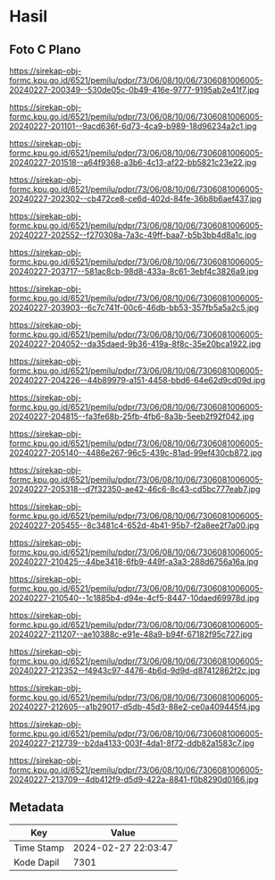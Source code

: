 # Hasil

## Foto C Plano

https://sirekap-obj-formc.kpu.go.id/6521/pemilu/pdpr/73/06/08/10/06/7306081006005-20240227-200349--530de05c-0b49-416e-9777-9195ab2e41f7.jpg

https://sirekap-obj-formc.kpu.go.id/6521/pemilu/pdpr/73/06/08/10/06/7306081006005-20240227-201101--9acd636f-6d73-4ca9-b989-18d96234a2c1.jpg

https://sirekap-obj-formc.kpu.go.id/6521/pemilu/pdpr/73/06/08/10/06/7306081006005-20240227-201518--a64f9368-a3b6-4c13-af22-bb5821c23e22.jpg

https://sirekap-obj-formc.kpu.go.id/6521/pemilu/pdpr/73/06/08/10/06/7306081006005-20240227-202302--cb472ce8-ce6d-402d-84fe-36b8b6aef437.jpg

https://sirekap-obj-formc.kpu.go.id/6521/pemilu/pdpr/73/06/08/10/06/7306081006005-20240227-202552--f270308a-7a3c-49ff-baa7-b5b3bb4d8a1c.jpg

https://sirekap-obj-formc.kpu.go.id/6521/pemilu/pdpr/73/06/08/10/06/7306081006005-20240227-203717--581ac8cb-98d8-433a-8c61-3ebf4c3826a9.jpg

https://sirekap-obj-formc.kpu.go.id/6521/pemilu/pdpr/73/06/08/10/06/7306081006005-20240227-203903--6c7c741f-00c6-46db-bb53-357fb5a5a2c5.jpg

https://sirekap-obj-formc.kpu.go.id/6521/pemilu/pdpr/73/06/08/10/06/7306081006005-20240227-204052--da35daed-9b36-419a-8f8c-35e20bca1922.jpg

https://sirekap-obj-formc.kpu.go.id/6521/pemilu/pdpr/73/06/08/10/06/7306081006005-20240227-204226--44b89979-a151-4458-bbd6-64e62d9cd09d.jpg

https://sirekap-obj-formc.kpu.go.id/6521/pemilu/pdpr/73/06/08/10/06/7306081006005-20240227-204815--fa3fe68b-25fb-4fb6-8a3b-5eeb2f92f042.jpg

https://sirekap-obj-formc.kpu.go.id/6521/pemilu/pdpr/73/06/08/10/06/7306081006005-20240227-205140--4486e267-96c5-439c-81ad-99ef430cb872.jpg

https://sirekap-obj-formc.kpu.go.id/6521/pemilu/pdpr/73/06/08/10/06/7306081006005-20240227-205318--d7f32350-ae42-46c6-8c43-cd5bc777eab7.jpg

https://sirekap-obj-formc.kpu.go.id/6521/pemilu/pdpr/73/06/08/10/06/7306081006005-20240227-205455--8c3481c4-652d-4b41-95b7-f2a8ee2f7a00.jpg

https://sirekap-obj-formc.kpu.go.id/6521/pemilu/pdpr/73/06/08/10/06/7306081006005-20240227-210425--44be3418-6fb9-449f-a3a3-288d6756a16a.jpg

https://sirekap-obj-formc.kpu.go.id/6521/pemilu/pdpr/73/06/08/10/06/7306081006005-20240227-210540--1c1885b4-d94e-4cf5-8447-10daed69978d.jpg

https://sirekap-obj-formc.kpu.go.id/6521/pemilu/pdpr/73/06/08/10/06/7306081006005-20240227-211207--ae10388c-e91e-48a9-b94f-67182f95c727.jpg

https://sirekap-obj-formc.kpu.go.id/6521/pemilu/pdpr/73/06/08/10/06/7306081006005-20240227-212352--f4943c97-4476-4b6d-9d9d-d87412862f2c.jpg

https://sirekap-obj-formc.kpu.go.id/6521/pemilu/pdpr/73/06/08/10/06/7306081006005-20240227-212605--a1b29017-d5db-45d3-88e2-ce0a409445f4.jpg

https://sirekap-obj-formc.kpu.go.id/6521/pemilu/pdpr/73/06/08/10/06/7306081006005-20240227-212739--b2da4133-003f-4da1-8f72-ddb82a1583c7.jpg

https://sirekap-obj-formc.kpu.go.id/6521/pemilu/pdpr/73/06/08/10/06/7306081006005-20240227-213709--4db412f9-d5d9-422a-8841-f0b8290d0166.jpg


## Metadata

| Key        | Value               |
| ---------- | ------------------- |
| Time Stamp | 2024-02-27 22:03:47 |
| Kode Dapil | 7301                |



